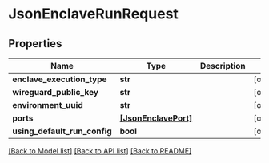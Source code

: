 # JsonEnclaveRunRequest


## Properties
Name | Type | Description | Notes
------------ | ------------- | ------------- | -------------
**enclave_execution_type** | **str** |  | [optional] 
**wireguard_public_key** | **str** |  | [optional] 
**environment_uuid** | **str** |  | [optional] 
**ports** | [**[JsonEnclavePort]**](JsonEnclavePort.md) |  | [optional] 
**using_default_run_config** | **bool** |  | [optional] 

[[Back to Model list]](../README.md#documentation-for-models) [[Back to API list]](../README.md#documentation-for-api-endpoints) [[Back to README]](../README.md)


